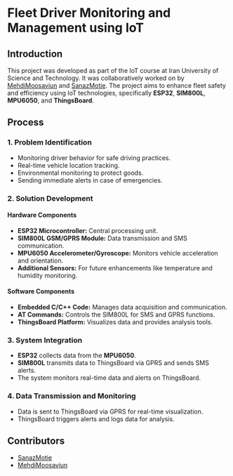 # Fleet Driver Monitoring and Management using IoT

## Introduction

This project was developed as part of the IoT course at Iran University of Science and Technology. It was collaboratively worked on by [MehdiMoosaviun](https://github.com/tsSMehdiM) and [SanazMotie](https://github.com/sanazmotie). The project aims to enhance fleet safety and efficiency using IoT technologies, specifically **ESP32**, **SIM800L**, **MPU6050**, and **ThingsBoard**.

## Process

### 1. Problem Identification
- Monitoring driver behavior for safe driving practices.
- Real-time vehicle location tracking.
- Environmental monitoring to protect goods.
- Sending immediate alerts in case of emergencies.

### 2. Solution Development

#### Hardware Components
- **ESP32 Microcontroller:** Central processing unit.
- **SIM800L GSM/GPRS Module:** Data transmission and SMS communication.
- **MPU6050 Accelerometer/Gyroscope:** Monitors vehicle acceleration and orientation.
- **Additional Sensors:** For future enhancements like temperature and humidity monitoring.

#### Software Components
- **Embedded C/C++ Code:** Manages data acquisition and communication.
- **AT Commands:** Controls the SIM800L for SMS and GPRS functions.
- **ThingsBoard Platform:** Visualizes data and provides analysis tools.

### 3. System Integration
- **ESP32** collects data from the **MPU6050**.
- **SIM800L** transmits data to ThingsBoard via GPRS and sends SMS alerts.
- The system monitors real-time data and alerts on ThingsBoard.

### 4. Data Transmission and Monitoring
- Data is sent to ThingsBoard via GPRS for real-time visualization.
- ThingsBoard triggers alerts and logs data for analysis.

## Contributors
-  [SanazMotie](https://github.com/sanazmotie)
-  [MehdiMoosaviun](https://github.com/tsSMehdiM)


